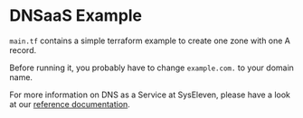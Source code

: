 # DNSaaS Example

`main.tf` contains a simple terraform example to create one zone with one A record.

Before running it, you probably have to change `example.com.` to your domain name.

For more information on DNS as a Service at SysEleven, please have a look at our [reference documentation](https://docs.syseleven.de/syseleven-stack/en/reference/dns).
